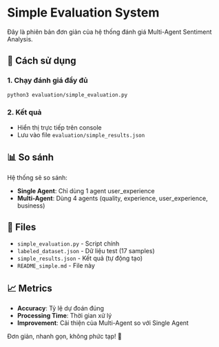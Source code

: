 # Simple Evaluation System

Đây là phiên bản đơn giản của hệ thống đánh giá Multi-Agent Sentiment Analysis.

## 🚀 Cách sử dụng

### 1. Chạy đánh giá đầy đủ
```bash
python3 evaluation/simple_evaluation.py
```

### 2. Kết quả
- Hiển thị trực tiếp trên console
- Lưu vào file `evaluation/simple_results.json`

## 📊 So sánh

Hệ thống sẽ so sánh:
- **Single Agent**: Chỉ dùng 1 agent user_experience
- **Multi-Agent**: Dùng 4 agents (quality, experience, user_experience, business)

## 📁 Files

- `simple_evaluation.py` - Script chính
- `labeled_dataset.json` - Dữ liệu test (17 samples)
- `simple_results.json` - Kết quả (tự động tạo)
- `README_simple.md` - File này

## 📈 Metrics

- **Accuracy**: Tỷ lệ dự đoán đúng
- **Processing Time**: Thời gian xử lý
- **Improvement**: Cải thiện của Multi-Agent so với Single Agent

Đơn giản, nhanh gọn, không phức tạp! 🎯 